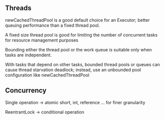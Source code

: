 ## Threads

newCachedThreadPool is  a  good  default  choice  for  an  Executor; better  queuing  performance  than  a  fixed  thread  pool. 

A fixed size thread pool is good for limiting the number of concurrent tasks for resource management  purposes

Bounding either the thread pool or the work queue is suitable only when tasks are independent. 

With tasks that depend on other tasks, bounded thread pools or queues can cause thread starvation deadlock; instead, use an unbounded pool configuration like newCachedThreadPool

## Concurrency

Single operation -> atomic short, int, reference ... for finer granularity

ReentrantLock -> conditional operation

